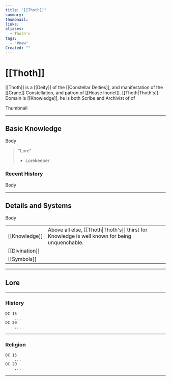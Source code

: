 ```yaml
---
title: "[[Thoth]]"
summary: 
thumbnail: 
links: 
aliases:
  - Thoth's
tags:
  - "#new"
Created: ""
---
```

# [[Thoth]]

[[Thoth]] is a [[Deity]] of the [[Constellar Deities]], and manifestation of the [[Crane]] Constellation, and patron of [[House Inoriel]]. [[Thoth|Thoth's]] Domain is [[Knowledge]], he is both Scribe and Archivist of of 

Thumbnail

----
## **Basic Knowledge**

Body

> "Lore"
> - Lorekeeper

### **Recent History**

Body

---
## **Details and Systems**

Body

|                |                                                                                               |
| -------------- | --------------------------------------------------------------------------------------------- |
| [[Knowledge]]  | Above all else, [[Thoth\|Thoth's]] thirst for Knowledge is well known for being unquenchable. |
| [[Divination]] |                                                                                               |
| [[Symbols]]    |                                                                                               |

----
## **Lore** 
---
### **History**
	DC 15
		...
	DC 20
		...
----
### **Religion**
	DC 15
		...
	DC 20
		...
----
